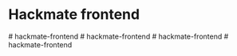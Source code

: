 # Hackmate frontend

#   h a c k m a t e - f r o n t e n d  
 #   h a c k m a t e - f r o n t e n d  
 #   h a c k m a t e - f r o n t e n d  
 # hackmate-frontend
